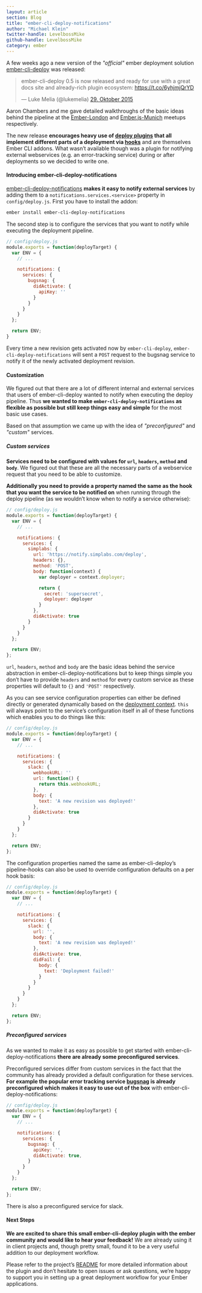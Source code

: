 ```yaml
---
layout: article
section: Blog
title: "ember-cli-deploy-notifications"
author: "Michael Klein"
twitter-handle: LevelbossMike
github-handle: LevelbossMike
category: ember
---
```


A few weeks ago a new version of the _"official"_ ember deployment solution [ember-cli-deploy](http://ember-cli-deploy.com/) was released:

<blockquote class="twitter-tweet" lang="de"><p lang="en" dir="ltr">ember-cli-deploy 0.5 is now released and ready for use with a great docs site and already-rich plugin ecosystem: <a href="https://t.co/6yhjmjQrYD">https://t.co/6yhjmjQrYD</a></p>&mdash; Luke Melia (@lukemelia) <a href="https://twitter.com/lukemelia/status/659787938625134592">29. Oktober 2015</a></blockquote> <script async src="//platform.twitter.com/widgets.js" charset="utf-8"></script>

<!--break-->

Aaron Chambers and me gave detailed walkthroughs of the basic ideas behind the pipeline at the [Ember-London](https://vimeo.com/139125310) and [Ember.js-Munich](https://www.youtube.com/watch?v=d4xwIv_9Cg0) meetups respectively.

The new release **encourages heavy use of [deploy plugins](http://emberobserver.com/categories/ember-cli-deploy-plugins) that all implement different parts of a deployment via [hooks](http://ember-cli-deploy.com/docs/v0.5.x/pipeline-hooks/)** and are themselves Ember CLI addons. What wasn’t available though was a plugin for notifying external webservices (e.g. an error-tracking service) during or after deployments so we decided to write one.

#### Introducing ember-cli-deploy-notifications

[ember-cli-deploy-notifications](https://github.com/simplabs/ember-cli-deploy-notifications) **makes it easy to notify external services** by adding them to a `notifications.services.<service>` property in `config/deploy.js`. First you have to install the addon:

```bash
ember install ember-cli-deploy-notifications
```

The second step is to configure the services that you want to notify while executing the deployment pipeline.

```js
// config/deploy.js
module.exports = function(deployTarget) {
  var ENV = {
    // ...

    notifications: {
      services: {
        bugsnag: {
          didActivate: {
            apiKey: ''
          }
        }
      }
    }
  };

  return ENV;
}
```

Every time a new revision gets activated now by `ember-cli-deploy`, `ember-cli-deploy-notifications` will sent a `POST` request to the bugsnag service to notify it of the newly activated deployment revision.

#### Customization

We figured out that there are a lot of different internal and external services that users of ember-cli-deploy wanted to notify when executing the deploy pipeline. Thus **we wanted to make `ember-cli-deploy-notifications` as flexible as possible but still keep things easy and simple** for the most basic use cases.

Based on that assumption we came up with the idea of _"preconfigured"_ and _"custom"_ services.

##### Custom services

**Services need to be configured with values for `url`, `headers`, `method` and `body`**. We figured out that these are all the necessary parts of a webservice request that you need to be able to customize.

**Additionally you need to provide a property named the same as the hook that you want the service to be notified on** when running through the deploy pipeline (as we wouldn’t know when to notify a service otherwise):

```js
// config/deploy.js
module.exports = function(deployTarget) {
  var ENV = {
    // ...

    notifications: {
      services: {
        simplabs: {
          url: 'https://notify.simplabs.com/deploy',
          headers: {},
          method: 'POST',
          body: function(context) {
            var deployer = context.deployer;

            return {
              secret: 'supersecret',
              deployer: deployer
            }
          },
          didActivate: true
        }
      }
    }
  };

  return ENV;
};
```

`url`, `headers`, `method` and `body` are the basic ideas behind the service abstraction in ember-cli-deploy-notifications but to keep things simple you don’t have to provide `headers` and `method` for every custom service as these properties will default to `{}` and `'POST'` respectively.

As you can see service configuration properties can either be defined directly or generated dynamically based on the [deployment context](http://ember-cli-deploy.com/docs/v0.5.x/deployment-context/). `this` will always point to the service’s configuration itself in all of these functions which enables you to do things like this:

```js
// config/deploy.js
module.exports = function(deployTarget) {
  var ENV = {
    // ...

    notifications: {
      services: {
        slack: {
          webhookURL: ''
          url: function() {
            return this.webhookURL;
          },
          body: {
            text: 'A new revision was deployed!'
          },
          didActivate: true
        }
      }
    }
  };

  return ENV;
};
```

The configuration properties named the same as ember-cli-deploy’s pipeline-hooks can also be used to override configuration defaults on a per hook basis:

```js
// config/deploy.js
module.exports = function(deployTarget) {
  var ENV = {
    // ...

    notifications: {
      services: {
        slack: {
          url: '',
          body: {
            text: 'A new revision was deployed!'
          },
          didActivate: true,
          didFail: {
            body: {
              text: 'Deployment failed!'
            }
          }
        }
      }
    }
  };

  return ENV;
};
```

##### Preconfigured services

As we wanted to make it as easy as possible to get started with ember-cli-deploy-notifications **there are already some preconfigured services**.

Preconfigured services differ from custom services in the fact that the community has already provided a default configuration for these services. **For example the popular error tracking service [bugsnag](http://bugsnag.com) is already preconfigured which makes it easy to use out of the box** with ember-cli-deploy-notifications:

```js
// config/deploy.js
module.exports = function(deployTarget) {
  var ENV = {
    // ...

    notifications: {
      services: {
        bugsnag: {
          apiKey: '',
          didActivate: true,
        }
      }
    }
  };

  return ENV;
};
```

There is also a preconfigured service for slack.

#### Next Steps

**We are excited to share this small ember-cli-deploy plugin with the ember community and would like to hear your feedback!** We are already using it in client projects and, though pretty small, found it to be a very useful addition to our deployment workflow.

Please refer to the project’s [README](https://github.com/simplabs/ember-cli-deploy-notifications#readme) for more detailed information about the plugin and don’t hesitate to open issues or ask questions, we’re happy to support you in setting up a great deployment workflow for your Ember applications.
